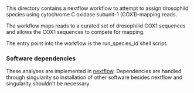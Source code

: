 ###

This directory contains a nextflow workflow to attempt to assign drosophild species using cytochrome C oxidase subunit-1 (COX1)-mapping reads.

The workflow maps reads to a curated set of drosophilid COX1 sequences and allows the COX1 sequences to compete for mapping.  

The entry point into the workflow is the run_species_id shell script.

### Software dependencies

These analyses are implemented in [nextflow](https://www.nextflow.io/docs/latest/).  Dependencies are handled through singularity so installation of other software besides nextflow and singularity shouldn't be necessary.  

